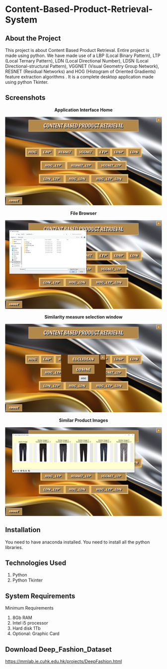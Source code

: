 # Content-Based-Product-Retrieval-System

## About the Project

This project is about Content Based Product Retrieval. Entire project is made using python. We have made use of a LBP (Local Binary Pattern), LTP (Local Ternary Pattern), LDN (Local Directional Number), LDSN (Local Directional-structural Pattern), VGGNET (Visual Geometry Group Network), RESNET (Residual Networks) and HOG (Histogram of Oriented Gradients) feature extraction algorithms . It is a complete desktop application made using python Tkinter.


## Screenshots

<p align="center">
    <b>Application Interface Home</b>
</p>

<img src="SS/1.png" alt="Application Interface Home">


<p align="center">
    <b>File Browser</b>
</p>

<img src="SS/2.png" alt="File Browser">


<p align="center">
    <b>Similarity measure selection window</b>
</p>

<img src="SS/3.png" alt="Similarity measure selection window">


<p align="center">
    <b>Similar Product Images</b>
</p>

<img src="SS/4.png" alt="Similar Images">


## Installation

You need to have anaconda installed.
You need to install all the python libraries.


## Technologies Used

1. Python
2. Python Tkinter

## System Requirements

Minimum Requirements

1. 8Gb RAM
2. Intel i5 processor
3. Hard disk 1Tb 
4. Optional: Graphic Card 

## Download Deep_Fashion_Dataset

https://mmlab.ie.cuhk.edu.hk/projects/DeepFashion.html
